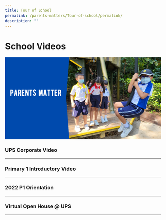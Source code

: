 ```yaml
---
title: Tour of School
permalink: /parents-matters/Tour-of-school/permalink/
description: ""
---
```


School Videos
=============
![](/images/Parents%20Matter.png)

### UPS Corporate Video
-------------------

### Primary 1 Introductory Video
----------------------------

### 2022 P1 Orientation
-------------------

### Virtual Open House @ UPS
------------------------